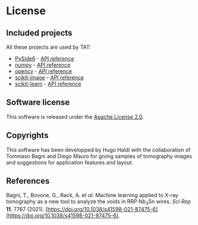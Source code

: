 # License

## Included projects

All these projects are used by TAT:

- [PySide6](https://pypi.org/project/PySide6/) - [API reference](https://doc.qt.io/qtforpython-6/modules.html)
- [numpy](https://pypi.org/project/numpy/) - [API reference](https://numpy.org/doc/stable/reference/index.html)
- [opencv](https://pypi.org/project/opencv-python/) - [API reference](https://docs.opencv.org/master/index.html)
- [scikit-image](https://pypi.org/project/scikit-image/) - [API reference](https://scikit-image.org/docs/stable/api/api.html)
- [scikit-learn](https://pypi.org/project/scikit-learn/) - [API reference](https://scikit-learn.org/stable/modules/classes.html)

## Software license

This software is released under the [Apache License 2.0](https://raw.githubusercontent.com/ShinoYasx/tat/master/LICENSE).

## Copyrights

This software has been developped by Hugo Haldi with the collaboration of Tommaso Bagni and Diego Mauro for giving samples of tomography images and suggestions for application features and layout.

## References

Bagni, T., Bovone, G., Rack, A. et *al*. Machine learning applied to X-ray tomography as a new tool to analyze the voids in RRP Nb<sub>3</sub>Sn wires. *Sci Rep* **11**, 7767 (2021). [https://doi.org/10.1038/s41598-021-87475-6](https://doi.org/10.1038/s41598-021-87475-6).
